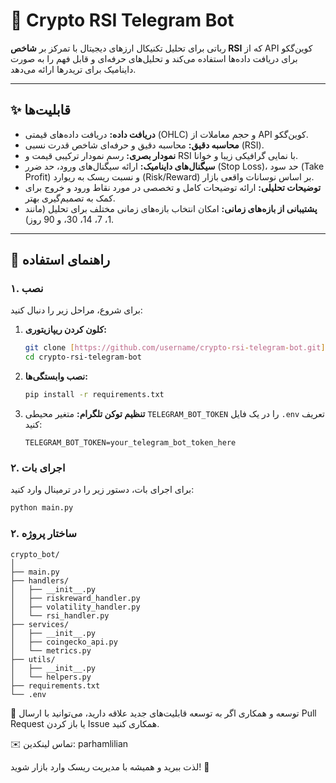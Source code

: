 # 🤖 Crypto RSI Telegram Bot

رباتی برای تحلیل تکنیکال ارزهای دیجیتال با تمرکز بر **شاخص RSI** که از API کوین‌گکو برای دریافت داده‌ها استفاده می‌کند و تحلیل‌های حرفه‌ای و قابل فهم را به صورت داینامیک برای تریدرها ارائه می‌دهد.

---

## ✨ قابلیت‌ها

- **دریافت داده:** دریافت داده‌های قیمتی (OHLC) و حجم معاملات از API کوین‌گکو.
- **محاسبه دقیق:** محاسبه دقیق و حرفه‌ای شاخص قدرت نسبی (RSI).
- **نمودار بصری:** رسم نمودار ترکیبی قیمت و RSI با نمایی گرافیکی زیبا و خوانا.
- **سیگنال‌های داینامیک:** ارائه سیگنال‌های ورود، حد ضرر (Stop Loss)، حد سود (Take Profit) و نسبت ریسک به ریوارد (Risk/Reward) بر اساس نوسانات واقعی بازار.
- **توضیحات تحلیلی:** ارائه توضیحات کامل و تخصصی در مورد نقاط ورود و خروج برای کمک به تصمیم‌گیری بهتر.
- **پشتیبانی از بازه‌های زمانی:** امکان انتخاب بازه‌های زمانی مختلف برای تحلیل (مانند 1، 7، 14، 30، و 90 روز).

---

## 🚀 راهنمای استفاده

### ۱. نصب

برای شروع، مراحل زیر را دنبال کنید:

1.  **کلون کردن ریپازیتوری:**
    ```bash
    git clone [https://github.com/username/crypto-rsi-telegram-bot.git](https://github.com/username/crypto-rsi-telegram-bot.git)
    cd crypto-rsi-telegram-bot
    ```

2.  **نصب وابستگی‌ها:**
    ```bash
    pip install -r requirements.txt
    ```

3.  **تنظیم توکن تلگرام:**
    متغیر محیطی `TELEGRAM_BOT_TOKEN` را در یک فایل `.env` تعریف کنید:
    ```env
    TELEGRAM_BOT_TOKEN=your_telegram_bot_token_here
    ```

### ۲. اجرای بات

برای اجرای بات، دستور زیر را در ترمینال وارد کنید:

```bash
python main.py
```


### ۲. ساختار پروژه

```
crypto_bot/
│
├── main.py
├── handlers/
│   ├── __init__.py
│   ├── riskreward_handler.py
│   ├── volatility_handler.py
│   └── rsi_handler.py
├── services/
│   ├── __init__.py
│   ├── coingecko_api.py
│   └── metrics.py
├── utils/
│   ├── __init__.py
│   └── helpers.py
├── requirements.txt
└── .env
```

🤝 توسعه و همکاری
اگر به توسعه قابلیت‌های جدید علاقه دارید، می‌توانید با ارسال Pull Request یا باز کردن Issue همکاری کنید.

✉️ تماس
لینکدین: parhamlilian

لذت ببرید و همیشه با مدیریت ریسک وارد بازار شوید! 🚀
